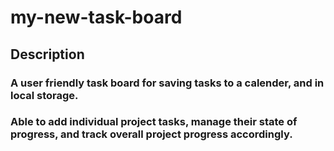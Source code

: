 # my-new-task-board

## Description 

### A user friendly task board for saving tasks to a calender, and in local storage.

### Able to add individual project tasks, manage their state of progress, and track overall project progress accordingly.
